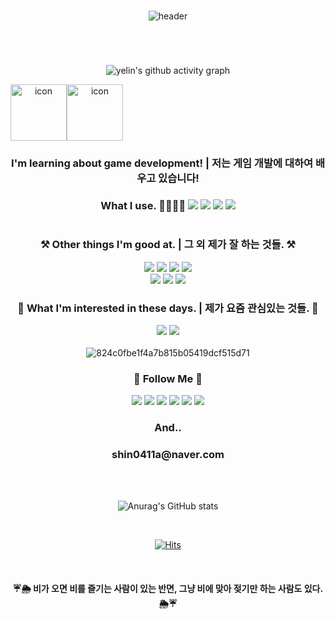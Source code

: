 <div align="center">
  
   <br/>

  
![header](https://capsule-render.vercel.app/api?type=cylinder&color=162D4D&height=150&section=header&text=Hi,&nbsp;I'm&nbsp;yelin.😊&fontColor=92B2DB&fontSize=65&animation=fadeIn&fontAlignY=55)


#
  <br/>
  
![yelin's github activity graph](https://github-readme-activity-graph.cyclic.app/graph?username=shinyelin05&theme=react-dark)

  <div style="display: flex; align-items: flex-start;"><img src="https://techstack-generator.vercel.app/cpp-icon.svg" alt="icon" width="90" height="90" /><img src="https://techstack-generator.vercel.app/csharp-icon.svg" alt="icon" width="90" height="90" /></div>
  
  ### I'm learning about game development! | 저는 게임 개발에 대하여 배우고 있습니다! 
  ### What I use. 🤷‍♀️👩‍💻 <img src="https://img.shields.io/badge/C-A8B9CC?style=flat-square&logo=C&logoColor=white"/></a> <img src="https://img.shields.io/badge/C Sharp-239120?style=flat-square&logo=C Sharp&logoColor=white"/></a> <img src="https://img.shields.io/badge/C++-00599C?style=flat-square&logo=C++&logoColor=white"/></a> <img src="https://img.shields.io/badge/Unity-808080?style=flat-square&logo=Unity&logoColor=white"/></a>
  
  #
  
<h3 align="center">⚒️ Other things I'm good at. | 그 외 제가 잘 하는 것들. ⚒️</h3>
<p align="center">
   <a href="https://github.com/shinyelin05" target="_blank"><img src="https://img.shields.io/badge/Ableton Live-000000?style=flat-square&logo=Ableton Live&logoColor=white"/></a>
 <img src="https://img.shields.io/badge/Adobe After Effects-9999FF?style=flat-square&logo=Adobe After Effects&logoColor=white"/></a>
<img src="https://img.shields.io/badge/Adobe Illustrator-FF9A00?style=flat-square&logo=Adobe Illustrator&logoColor=white"/></a>
<img src="https://img.shields.io/badge/Adobe Lightroom-31A8FF?style=flat-square&logo=Adobe Lightroom&logoColor=white"/></a>
  <br>
<img src="https://img.shields.io/badge/Adobe Photoshop-5A45FF?style=flat-square&logo=Adobe Photoshop&logoColor=white"/></a>
<img src="https://img.shields.io/badge/Adobe Premiere Pro-999FF?style=flat-square&logo=Adobe Premiere Pro&logoColor=white"/></a>
   <img src="https://img.shields.io/badge/Microsoft PowerPoint-B7472A?style=flat-square&logo=Microsoft PowerPoint&logoColor=white"/></a>
  <br>
  
   <h3 align="center">🫧 What I'm interested in these days. | 제가 요즘 관심있는 것들. 🫧</h3>

<img src="https://img.shields.io/badge/Amazon AWS-232F3E?style=flat-square&logo=Amazon AWS&logoColor=white"/></a>
<img src="https://img.shields.io/badge/Blender-F5792A?style=flat-square&logo=Blender&logoColor=white"/></a>
  <br>
    <br>
![824c0fbe1f4a7b815b05419dcf515d71](https://user-images.githubusercontent.com/77713669/220584008-8dd0b18b-a7be-4129-ac86-d0d08983935d.gif)

<h3 align="center">🌱 Follow Me 🌱</h3>
<p align="center">
 
  <a href="https://www.instagram.com/yelin_0411/"><img src="https://img.shields.io/badge/Instagram-E4405F?style=flat-square&logo=Instagram&logoColor=white&link="/></a>
  <a href="https://discord.gg/W2xuSBDd"><img src="https://img.shields.io/badge/Discord-5865F2?style=flat-square&logo=Discord&logoColor=white&link="/></a>
   <a href=""><img src="https://img.shields.io/badge/Tistory-000000?style=flat-square&logo=Tistory&logoColor=white&link="/></a>
   <a href="https://www.youtube.com/channel/UC5T2WroK3cGjWHGNb-ZdwBw"><img src="https://img.shields.io/badge/YouTube-FF0000?style=flat-square&logo=YouTube&logoColor=white&link"/></a>
   <a href=""><img src="https://img.shields.io/badge/Notion-4479A1?style=flat-square&logo=Notion&logoColor=white&link="/></a>
   <a href="https://soundcloud.com/yelin05"><img src="https://img.shields.io/badge/SoundCloud-FF3300?style=flat-square&logo=SoundCloud&logoColor=white&link"/></a>

   <h3 align="center">And..</h3>
 <h3 align="center">shin0411a@naver.com</h3>
  
   <br>

<br>
  
![Anurag's GitHub stats](https://github-readme-stats.vercel.app/api?username=shinyelin05&show_icons=true&theme=tokyonight)

   <br>
   
[![Hits](https://hits.seeyoufarm.com/api/count/incr/badge.svg?url=https%3A%2F%2Fgithub.com%2Fshinyelin05&count_bg=%23000000&title_bg=%23515151&icon=&icon_color=%23E7E7E7&title=hits&edge_flat=false)](https://hits.seeyoufarm.com)

   <br>
<h4 align="center">☔🌦️ 비가 오면 비를 즐기는 사람이 있는 반면, 그냥 비에 맞아 젖기만 하는 사람도 있다. 🌦️☔
</p>

</div>
